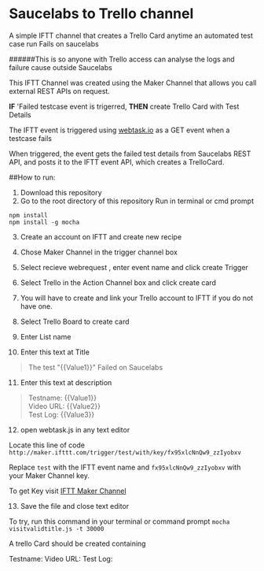 # Saucelabs to Trello channel


A simple IFTT channel that creates a Trello Card anytime an automated test case run Fails on saucelabs

######This is so anyone with Trello access can analyse the logs and failure cause outside Saucelabs

This IFTT Channel was created using the Maker Channel that allows you call external REST APIs on request.

**IF** 'Failed testcase event is trigerred, **THEN** create Trello Card with Test Details

The IFTT event is triggered using [webtask.io](http://webtask.io) as a GET event when a testcase fails

When triggered, the event gets the failed test details from Saucelabs REST API, and posts it to the IFTT event API, which creates a TrelloCard. 

##How to run:
 1. Download this repository
 2. Go to the root directory of this repository
 Run in terminal or cmd prompt

```
npm install
npm install -g mocha

```

3. Create an account on IFTT and create new recipe

4. Chose Maker Channel in the trigger channel box
5. Select recieve webrequest , enter event name and click create Trigger
6. Select Trello in the Action Channel box and click create card
7. You will have to create and link your Trello account to IFTT if you do not have one.
8. Select Trello Board to create card
9. Enter List name
10. Enter this text at Title

>The test "{{Value1}}" Failed on Saucelabs

11. Enter this text at description
 
>Testname: {{Value1}}<br>
>Video URL: {{Value2}}<br>
>Test Log: {{Value3}}

12. open webtask.js in any text editor

Locate this line of code 
`http://maker.ifttt.com/trigger/test/with/key/fx95xlcNnQw9_zzIyobxv` 

Replace `test` with the IFTT event name and `fx95xlcNnQw9_zzIyobxv` with your Maker Channel key. 

To get Key visit [IFTT Maker Channel](https://iftt.com/maker)

13. Save the file and close text editor

To try, run this command in your terminal or command prompt
`mocha visitvalidtitle.js -t 30000`


A trello Card should be created containing

Testname: 
Video URL: 
Test Log: 





